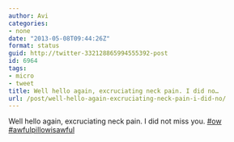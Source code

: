 ```yaml
---
author: Avi
categories:
- none
date: "2013-05-08T09:44:26Z"
format: status
guid: http://twitter-332128865994555392-post
id: 6964
tags:
- micro
- tweet
title: Well hello again, excruciating neck pain. I did no…
url: /post/well-hello-again-excruciating-neck-pain-i-did-no/
---
```

Well hello again, excruciating neck pain. I did not miss you. [#ow](http://twitter.com/search?q=%23ow) [#awfulpillowisawful](http://twitter.com/search?q=%23awfulpillowisawful)